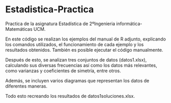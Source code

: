 # Estadistica-Practica
Practica de la asignatura Estadística de 2ºIngenieria informática-Matemáticas UCM. 

En este código se realizan los ejemplos del manual de R adjunto, explicando los comandos utilizados, el funcionamiento de cada ejemplo y los resultados obtenidos. También es posible ejecutar el código manualmente.  

Después de esto, se analizan tres conjuntos de datos (datos1.xlsx), calculando sus diversas frecuencias así como los datos más relevantes, como varianzas y coeficientes de simetría, entre otros.  

Además, se incluyen varios diagramas que representan los datos de diferentes maneras.

Todo esto recreando los resultados de datos1soluciones.xlsx.
